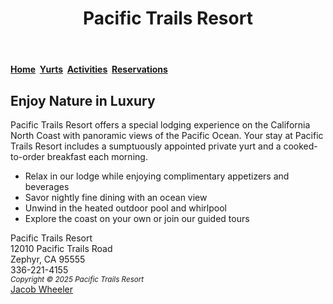 <!DOCTYPE html>
<html lang="en">
<head>
  <meta charset="UTF-8">
  <title>Pacific Trails Resort</title>
  <meta name="description" content="Pacific Trails Resort official website">
</head>
<body>
  <header>
    <h1>Pacific Trails Resort</h1>
  </header>

  <nav>
    <b>
      <a href="index.html">Home</a>&nbsp;
      <a href="yurts.html">Yurts</a>&nbsp;
      <a href="activities.html">Activities</a>&nbsp;
      <a href="reservations.html">Reservations</a>
    </b>
  </nav>

  <main>
    <h2>Enjoy Nature in Luxury</h2>
    <p>
      Pacific Trails Resort offers a special lodging experience on the California North Coast
      with panoramic views of the Pacific Ocean. Your stay at Pacific Trails Resort includes
      a sumptuously appointed private yurt and a cooked-to-order breakfast each morning.
    </p>
    <ul>
      <li>Relax in our lodge while enjoying complimentary appetizers and beverages</li>
      <li>Savor nightly fine dining with an ocean view</li>
      <li>Unwind in the heated outdoor pool and whirlpool</li>
      <li>Explore the coast on your own or join our guided tours</li>
    </ul>
    <div>
      Pacific Trails Resort<br>
      12010 Pacific Trails Road<br>
      Zephyr, CA 95555<br>
      336-221-4155
    </div>
  </main>

  <footer>
    <small><i>Copyright © 2025 Pacific Trails Resort</i></small><br>
    <a href="jwheele1@highpoint.edu">Jacob Wheeler</a>
  </footer>
</body>
</html>
